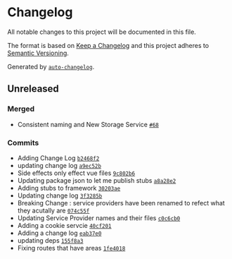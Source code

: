 # Changelog

All notable changes to this project will be documented in this file.

The format is based on [Keep a Changelog](http://keepachangelog.com/en/1.0.0/)
and this project adheres to [Semantic Versioning](http://semver.org/spec/v2.0.0.html).

Generated by [`auto-changelog`](https://github.com/CookPete/auto-changelog).

## Unreleased

### Merged

- Consistent naming and New Storage Service [`#68`](https://github.com/variejs/framework/pull/68)

### Commits

- Adding Change Log [`b2468f2`](https://github.com/variejs/framework/commit/b2468f2c6474be45308aea7d875ec50859a301a5)
- updating change log [`a9ec52b`](https://github.com/variejs/framework/commit/a9ec52bb86837429f5235acc1892a40ad29146ef)
- Side effects only effect vue files [`9c802b6`](https://github.com/variejs/framework/commit/9c802b636dda4c512aa9de1ad0a2e265d1972f74)
- Updating package json to let me publish stubs [`a8a28e2`](https://github.com/variejs/framework/commit/a8a28e28a9674d63097ae3bdab8120dace26786e)
- Adding stubs to framework [`30203ae`](https://github.com/variejs/framework/commit/30203ae5db1319dcb02562965e12a60526014aa8)
- Updating change log [`3f3285b`](https://github.com/variejs/framework/commit/3f3285bcebfb0d7bc01599b6adc86a0d31a7bab8)
- Breaking Change : service providers have been renamed to refect what they acutally are [`074c55f`](https://github.com/variejs/framework/commit/074c55fae131f6050e210af9cb6beeaa697fdf9c)
- Updating Service Provider names and their files [`c0c6cb0`](https://github.com/variejs/framework/commit/c0c6cb0433fa98e5c1e8436871863b9bb128bd99)
- Adding a cookie servcie [`40cf201`](https://github.com/variejs/framework/commit/40cf201259b3535ef2de609177529697316277f3)
- Adding a change log [`eab37e0`](https://github.com/variejs/framework/commit/eab37e072ba5577fdd849211c3bdfc73386283e8)
- updating deps [`155f8a3`](https://github.com/variejs/framework/commit/155f8a3af6dd215780bc019190799b95f30d482e)
- Fixing routes that have areas [`1fe4018`](https://github.com/variejs/framework/commit/1fe40187faedad2de1b35c6e83f898c8b1a4877b)
